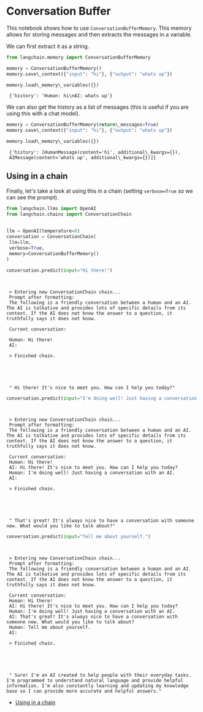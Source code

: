 # Conversation Buffer

This notebook shows how to use `ConversationBufferMemory`. This memory allows for storing messages and then extracts the messages in a variable.

We can first extract it as a string.

```python
from langchain.memory import ConversationBufferMemory  

```

```python
memory = ConversationBufferMemory()  
memory.save\_context({"input": "hi"}, {"output": "whats up"})  

```

```python
memory.load\_memory\_variables({})  

```

```text
 {'history': 'Human: hi\nAI: whats up'}  

```

We can also get the history as a list of messages (this is useful if you are using this with a chat model).

```python
memory = ConversationBufferMemory(return\_messages=True)  
memory.save\_context({"input": "hi"}, {"output": "whats up"})  

```

```python
memory.load\_memory\_variables({})  

```

```text
 {'history': [HumanMessage(content='hi', additional\_kwargs={}),  
 AIMessage(content='whats up', additional\_kwargs={})]}  

```

## Using in a chain[​](#using-in-a-chain "Direct link to Using in a chain")

Finally, let's take a look at using this in a chain (setting `verbose=True` so we can see the prompt).

```python
from langchain.llms import OpenAI  
from langchain.chains import ConversationChain  
  
  
llm = OpenAI(temperature=0)  
conversation = ConversationChain(  
 llm=llm,  
 verbose=True,  
 memory=ConversationBufferMemory()  
)  

```

```python
conversation.predict(input="Hi there!")  

```

```text
  
  
 > Entering new ConversationChain chain...  
 Prompt after formatting:  
 The following is a friendly conversation between a human and an AI. The AI is talkative and provides lots of specific details from its context. If the AI does not know the answer to a question, it truthfully says it does not know.  
  
 Current conversation:  
  
 Human: Hi there!  
 AI:  
  
 > Finished chain.  
  
  
  
  
  
 " Hi there! It's nice to meet you. How can I help you today?"  

```

```python
conversation.predict(input="I'm doing well! Just having a conversation with an AI.")  

```

```text
  
  
 > Entering new ConversationChain chain...  
 Prompt after formatting:  
 The following is a friendly conversation between a human and an AI. The AI is talkative and provides lots of specific details from its context. If the AI does not know the answer to a question, it truthfully says it does not know.  
  
 Current conversation:  
 Human: Hi there!  
 AI: Hi there! It's nice to meet you. How can I help you today?  
 Human: I'm doing well! Just having a conversation with an AI.  
 AI:  
  
 > Finished chain.  
  
  
  
  
  
 " That's great! It's always nice to have a conversation with someone new. What would you like to talk about?"  

```

```python
conversation.predict(input="Tell me about yourself.")  

```

```text
  
  
 > Entering new ConversationChain chain...  
 Prompt after formatting:  
 The following is a friendly conversation between a human and an AI. The AI is talkative and provides lots of specific details from its context. If the AI does not know the answer to a question, it truthfully says it does not know.  
  
 Current conversation:  
 Human: Hi there!  
 AI: Hi there! It's nice to meet you. How can I help you today?  
 Human: I'm doing well! Just having a conversation with an AI.  
 AI: That's great! It's always nice to have a conversation with someone new. What would you like to talk about?  
 Human: Tell me about yourself.  
 AI:  
  
 > Finished chain.  
  
  
  
  
  
 " Sure! I'm an AI created to help people with their everyday tasks. I'm programmed to understand natural language and provide helpful information. I'm also constantly learning and updating my knowledge base so I can provide more accurate and helpful answers."  

```

- [Using in a chain](#using-in-a-chain)
